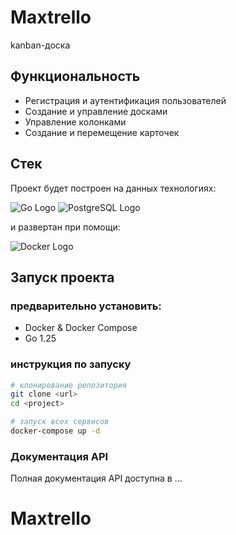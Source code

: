 # Maxtrello

kanban-доска

## Функциональность

- Регистрация и аутентификация пользователей
- Создание и управление досками
- Управление колонками 
- Создание и перемещение карточек

## Стек

Проект будет построен на данных технологиях:

![Go Logo](https://img.shields.io/badge/Go-1.25+-00ADD8?style=for-the-badge&logo=go)
![PostgreSQL Logo](https://img.shields.io/badge/PostgreSQL-4169E1?style=for-the-badge&logo=postgresql&logoColor=white)

и развертан при помощи:

![Docker Logo](https://img.shields.io/badge/Docker-2496ED?style=for-the-badge&logo=docker&logoColor=white)


## Запуск проекта
### предварительно установить:

- Docker & Docker Compose
- Go 1.25

### инструкция по запуску

```bash
# клонирование репозитория
git clone <url>
cd <project>

# запуск всех сервисов
docker-compose up -d
```

### Документация API
Полная документация API доступна в ...

# Maxtrello
